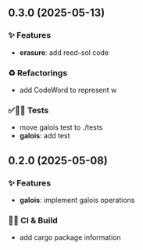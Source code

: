 ## 0.3.0 (2025-05-13)

### ✨ Features

- **erasure**: add reed-sol code

### ♻️ Refactorings

- add CodeWord to represent w

### ✅🤡🧪 Tests

- move galois test to ./tests
- **galois**: add test

## 0.2.0 (2025-05-08)

### ✨ Features

- **galois**: implement galois operations

### 💚👷 CI & Build

- add cargo package information
